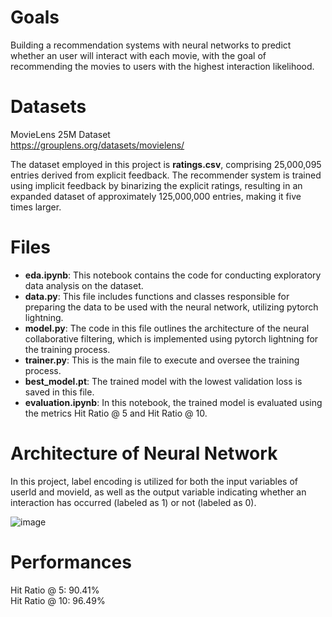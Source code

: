 # Goals
Building a recommendation systems with neural networks to predict whether an user will interact with each movie, with the goal of recommending the movies to users with the highest interaction likelihood.

# Datasets
MovieLens 25M Dataset <br />
<https://grouplens.org/datasets/movielens/> <br />

The dataset employed in this project is **ratings.csv**, comprising 25,000,095 entries derived from explicit feedback. The recommender system is trained using implicit feedback by binarizing the explicit ratings, resulting in an expanded dataset of approximately 125,000,000 entries, making it five times larger.

# Files
* **eda.ipynb**: This notebook contains the code for conducting exploratory data analysis on the dataset.
* **data.py**: This file includes functions and classes responsible for preparing the data to be used with the neural network, utilizing pytorch lightning.
* **model.py**: The code in this file outlines the architecture of the neural collaborative filtering, which is implemented using pytorch lightning for the training process.
* **trainer.py**: This is the main file to execute and oversee the training process.
* **best_model.pt**: The trained model with the lowest validation loss is saved in this file.
* **evaluation.ipynb**: In this notebook, the trained model is evaluated using the metrics Hit Ratio @ 5 and Hit Ratio @ 10.

# Architecture of Neural Network
In this project, label encoding is utilized for both the input variables of userId and movieId, as well as the output variable indicating whether an interaction has occurred (labeled as 1) or not (labeled as 0).

![image](https://github.com/jjjjjooooo/neural-collaborative-filtering/assets/50882720/d775e74a-7001-41ad-9f1e-23f8e1284e4b)


# Performances
Hit Ratio @ 5: 90.41% <br />
Hit Ratio @ 10: 96.49% <br />

